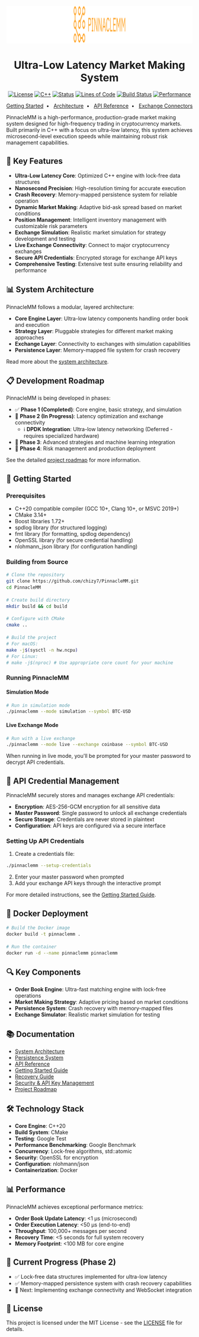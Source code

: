 <div align="center">
  <picture>
    <source media="(prefers-color-scheme: dark)" srcset=".images/pinnaclemm-high-resolution-logo-transparent.svg">
    <source media="(prefers-color-scheme: light)" srcset=".images/pinnaclemm-high-resolution-logo-grayscale-transparent.svg">
    <img alt="PinnacleMM Logo" src=".images/pinnaclemm-high-resolution-logo-transparent.svg" width="750" height=100">
  </picture>
  
  <h1>Ultra-Low Latency Market Making System</h1>
  
  <p>
    <a href="https://github.com/chizy7/PinnacleMM/blob/main/LICENSE"><img src="https://img.shields.io/badge/license-MIT-blue.svg" alt="License"></a>
    <a href="https://github.com/chizy7/PinnacleMM"><img src="https://img.shields.io/badge/C%2B%2B-20-blue.svg" alt="C++"></a>
    <a href="https://github.com/chizy7/PinnacleMM"><img src="https://img.shields.io/badge/status-Phase%202%20In%20Progress-yellowgreen.svg" alt="Status"></a>
    <a href="https://github.com/chizy7/PinnacleMM"><img src="https://tokei.rs/b1/github/chizy7/PinnacleMM?category=code" alt="Lines of Code"></a>
    <a href="https://github.com/chizy7/PinnacleMM"><img src="https://img.shields.io/badge/build-passing-brightgreen.svg" alt="Build Status"></a>
    <a href="https://github.com/chizy7/PinnacleMM"><img src="https://img.shields.io/badge/latency-microsecond-blue.svg" alt="Performance"></a>
  </p>
  
  <p>
    <a href="docs/user_guide/getting_started.md">Getting Started</a>&nbsp;&nbsp;•&nbsp;&nbsp;
    <a href="docs/architecture/system_overview.md">Architecture</a>&nbsp;&nbsp;•&nbsp;&nbsp;
    <a href="docs/api/reference.md">API Reference</a>&nbsp;&nbsp;•&nbsp;&nbsp;
    <a href="docs/exchange/connector_guide.md">Exchange Connectors</a>
  </p>
</div>

PinnacleMM is a high-performance, production-grade market making system designed for high-frequency trading in cryptocurrency markets. Built primarily in C++ with a focus on ultra-low latency, this system achieves microsecond-level execution speeds while maintaining robust risk management capabilities.

## 🚀 Key Features

- **Ultra-Low Latency Core**: Optimized C++ engine with lock-free data structures
- **Nanosecond Precision**: High-resolution timing for accurate execution
- **Crash Recovery**: Memory-mapped persistence system for reliable operation
- **Dynamic Market Making**: Adaptive bid-ask spread based on market conditions
- **Position Management**: Intelligent inventory management with customizable risk parameters
- **Exchange Simulation**: Realistic market simulation for strategy development and testing
- **Live Exchange Connectivity**: Connect to major cryptocurrency exchanges
- **Secure API Credentials**: Encrypted storage for exchange API keys
- **Comprehensive Testing**: Extensive test suite ensuring reliability and performance

## 📊 System Architecture

PinnacleMM follows a modular, layered architecture:

- **Core Engine Layer**: Ultra-low latency components handling order book and execution
- **Strategy Layer**: Pluggable strategies for different market making approaches
- **Exchange Layer**: Connectivity to exchanges with simulation capabilities
- **Persistence Layer**: Memory-mapped file system for crash recovery

Read more about the [system architecture](docs/architecture/system_overview.md).

## 📋 Development Roadmap

PinnacleMM is being developed in phases:

- ✅ **Phase 1 (Completed)**: Core engine, basic strategy, and simulation
- 🔄 **Phase 2 (In Progress)**: Latency optimization and exchange connectivity
  - ℹ️ **DPDK Integration**: Ultra-low latency networking (Deferred - requires specialized hardware)
- 🔲 **Phase 3**: Advanced strategies and machine learning integration
- 🔲 **Phase 4**: Risk management and production deployment

See the detailed [project roadmap](docs/roadmap.md) for more information.

## 🔧 Getting Started

### Prerequisites

- C++20 compatible compiler (GCC 10+, Clang 10+, or MSVC 2019+)
- CMake 3.14+
- Boost libraries 1.72+
- spdlog library (for structured logging)
- fmt library (for formatting, spdlog dependency)
- OpenSSL library (for secure credential handling)
- nlohmann_json library (for configuration handling)

### Building from Source

```bash
# Clone the repository
git clone https://github.com/chizy7/PinnacleMM.git
cd PinnacleMM

# Create build directory
mkdir build && cd build

# Configure with CMake
cmake ..

# Build the project
# For macOS:
make -j$(sysctl -n hw.ncpu)
# For Linux:
# make -j$(nproc) # Use appropriate core count for your machine
```

### Running PinnacleMM

#### Simulation Mode
```bash
# Run in simulation mode
./pinnaclemm --mode simulation --symbol BTC-USD
```

#### Live Exchange Mode
```bash
# Run with a live exchange
./pinnaclemm --mode live --exchange coinbase --symbol BTC-USD
```

When running in live mode, you'll be prompted for your master password to decrypt API credentials.

## 🔐 API Credential Management

PinnacleMM securely stores and manages exchange API credentials:

- **Encryption**: AES-256-GCM encryption for all sensitive data
- **Master Password**: Single password to unlock all exchange credentials
- **Secure Storage**: Credentials are never stored in plaintext
- **Configuration**: API keys are configured via a secure interface

### Setting Up API Credentials

1. Create a credentials file:
```bash
./pinnaclemm --setup-credentials
```

2. Enter your master password when prompted
3. Add your exchange API keys through the interactive prompt

For more detailed instructions, see the [Getting Started Guide](docs/user_guide/getting_started.md).

## 🐳 Docker Deployment

```bash
# Build the Docker image
docker build -t pinnaclemm .

# Run the container
docker run -d --name pinnaclemm pinnaclemm
```

## 🔍 Key Components

- **Order Book Engine**: Ultra-fast matching engine with lock-free operations
- **Market Making Strategy**: Adaptive pricing based on market conditions
- **Persistence System**: Crash recovery with memory-mapped files
- **Exchange Simulator**: Realistic market simulation for testing

## 📚 Documentation

- [System Architecture](docs/architecture/system_overview.md)
- [Persistence System](docs/architecture/persistence.md)
- [API Reference](docs/api/reference.md)
- [Getting Started Guide](docs/user_guide/getting_started.md)
- [Recovery Guide](docs/user_guide/recovery.md)
- [Security & API Key Management](docs/security/credentials.md)
- [Project Roadmap](docs/roadmap.md)

## 🛠️ Technology Stack

- **Core Engine**: C++20
- **Build System**: CMake
- **Testing**: Google Test
- **Performance Benchmarking**: Google Benchmark
- **Concurrency**: Lock-free algorithms, std::atomic
- **Security**: OpenSSL for encryption
- **Configuration**: nlohmann/json
- **Containerization**: Docker

## 📊 Performance

PinnacleMM achieves exceptional performance metrics:

- **Order Book Update Latency**: <1 μs (microsecond)
- **Order Execution Latency**: <50 μs (end-to-end)
- **Throughput**: 100,000+ messages per second
- **Recovery Time**: <5 seconds for full system recovery
- **Memory Footprint**: <100 MB for core engine

## 🔮 Current Progress (Phase 2)

- ✅ Lock-free data structures implemented for ultra-low latency
- ✅ Memory-mapped persistence system with crash recovery capabilities
- 🔄 Next: Implementing exchange connectivity and WebSocket integration

## 📝 License

This project is licensed under the MIT License - see the [LICENSE](LICENSE) file for details.